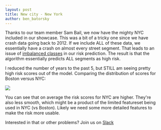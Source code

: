 ```yaml
---
layout: post
title: New city - New York
author: ben_batorsky
---
```


Thanks to our team member Sam Bail, we now have the mighty NYC included in our showcase.  This was a bit of a tricky one since we have crash data going back to 2012.  If we include ALL of these data, we essentially have a crash on almost every street segment.  That leads to an issue of [imbalanced classes](https://machinelearningmastery.com/what-is-imbalanced-classification/) in our risk prediction.  The result is that the algorithm essentially predicts ALL segments as high risk.

I reduced the number of years to the past 5, but STILL am seeing pretty high risk scores out of the model.  Comparing the distribution of scores for Boston versus NYC:

<img src="{{site.baseurl}}/assets/nyc/nyc_vs_bos.png">

You can see that on average the risk scores for NYC are higher.  They're also less smooth, which might be a product of the limited featureset being used in NYC (vs Boston).  Likely we need some more detailed features to make the risk more usable.

Interested in that or other problems? Join us on [Slack](https://join.slack.com/t/insightlane/shared_invite/zt-ewlvaic7-ymYlps33v2M2~RhC4DFRGg)